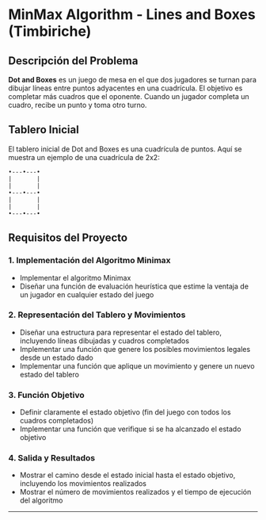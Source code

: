 # MinMax Algorithm - Lines and Boxes (Timbiriche)

## Descripción del Problema

**Dot and Boxes** es un juego de mesa en el que dos jugadores se turnan para dibujar líneas entre puntos adyacentes en una cuadrícula. El objetivo es completar más cuadros que el oponente. Cuando un jugador completa un cuadro, recibe un punto y toma otro turno.

## Tablero Inicial

El tablero inicial de Dot and Boxes es una cuadrícula de puntos. Aquí se muestra un ejemplo de una cuadrícula de 2x2:

```
•---•---•
|       |
|       |
•---•---•
|       |
|       |
•---•---•
```

## Requisitos del Proyecto

### 1. Implementación del Algoritmo Minimax
- Implementar el algoritmo Minimax
- Diseñar una función de evaluación heurística que estime la ventaja de un jugador en cualquier estado del juego

### 2. Representación del Tablero y Movimientos
- Diseñar una estructura para representar el estado del tablero, incluyendo líneas dibujadas y cuadros completados
- Implementar una función que genere los posibles movimientos legales desde un estado dado
- Implementar una función que aplique un movimiento y genere un nuevo estado del tablero

### 3. Función Objetivo
- Definir claramente el estado objetivo (fin del juego con todos los cuadros completados)
- Implementar una función que verifique si se ha alcanzado el estado objetivo

### 4. Salida y Resultados
- Mostrar el camino desde el estado inicial hasta el estado objetivo, incluyendo los movimientos realizados
- Mostrar el número de movimientos realizados y el tiempo de ejecución del algoritmo

---